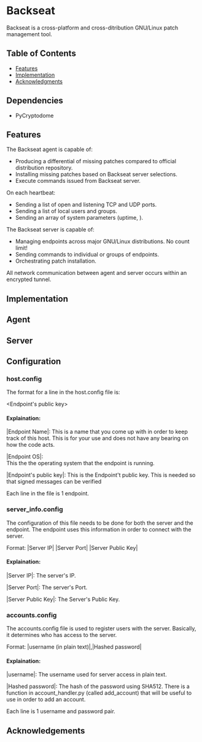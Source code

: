 # Backseat
Backseat is a cross-platform and cross-ditribution GNU/Linux patch management tool.

## Table of Contents
- [Features](#features)
- [Implementation](#implementation)
- [Acknowledgments](#acknowledgments)

## Dependencies
- PyCryptodome

## Features

The Backseat agent is capable of:
- Producing a differential of missing patches compared to official distribution repository.
- Installing missing patches based on Backseat server selections.  
- Execute commands issued from Backseat server.  

On each heartbeat:  
- Sending a list of open and listening TCP and UDP ports.  
- Sending a list of local users and groups.  
- Sending an array of system parameters (uptime, ).  

The Backseat server is capable of:  
-  Managing endpoints across major GNU/Linux distributions. No count limit!  
-  Sending commands to individual or groups of endpoints.  
-  Orchestrating patch installation.  

All network communication between agent and server occurs within an encrypted tunnel.

## Implementation

## Agent

## Server

## Configuration
### host.config
The format for a line in the host.config file is:

<Endpoint Name> <Endpoint OS> <Endpoint's public key>

#### Explaination:
|Endpoint Name|:
This is a name that you come up with in order to keep track of this
host. This is for your use and does not have any bearing on how the
code acts.

|Endpoint OS|:	 
This the the operating system that the endpoint is running.

|Endpoint's public key|:
This is the Endpoint't public key. This is needed so that signed
messages can be verified

Each line in the file is 1 endpoint.

### server_info.config
The configuration of this file needs to be done for both the server and the
endpoint. The endpoint uses this information in order to connect with the
server.

Format:
|Server IP| |Server Port| |Server Public Key|

#### Explaination:
|Server IP|: The server's IP.

|Server Port|: The server's Port.

|Server Public Key|: The Server's Public Key.

### accounts.config
The accounts.config file is used to register users with the server. Basically,
it determines who has access to the server.

Format:
|username (in plain text)|,|Hashed password|

#### Explaination:
|username|:
The username used for server access in plain text.

|Hashed password|:
The hash of the password using SHA512. There is a function in account_handler.py
(called add_account) that will be useful to use in order to add an account.

Each line is 1 username and password pair.





## Acknowledgements
